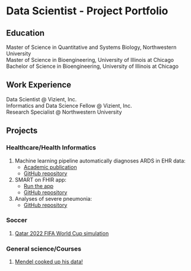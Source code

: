 # Data Scientist - Project Portfolio 

## Education

Master of Science in Quantitative and Systems Biology, Northwestern University  
Master of Science in Bioengineering, University of Illinois at Chicago  
Bachelor of Science in Bioengineering, University of Illinois at Chicago

## Work Experience  

Data Scientist @ Vizient, Inc.  
Informatics and Data Science Fellow @ Vizient, Inc.  
Research Specialist @ Northwestern University  

## Projects  

### Healthcare/Health Informatics
1. Machine learning pipeline automatically diagnoses ARDS in EHR data:
   - [Academic publication](https://doi.org/10.1101/2024.05.21.24307715)
   - [GitHub repository](https://github.com/amarallab/ARDS_diagnosis)
2. SMART on FHIR app:
   - [Run the app](https://launch.smarthealthit.org/?launch_url=http%3A%2F%2Flocalhost%3A4201%2F&launch=WzAsIiIsIiIsIkFVVE8iLDAsMCwwLCJwYXRpZW50L1BhdGllbnQucnMgcGF0aWVudC9PYnNlcnZhdGlvbi5ycyBsYXVuY2ggb2ZmbGluZV9hY2Nlc3Mgb3BlbmlkIGZoaXJVc2VyIiwiaHR0cDovL2xvY2FsaG9zdDo0MjAxL2ZoaXItYXBwLyIsImNsaWVudC1pZCIsIiIsIiIsIiIsIiIsMCwxXQ&tab=0&validation=1)
   - [GitHub repository](https://github.com/morales-felix/SMART-on-FHIR-Python-app)
3. Analyses of severe pneumonia:
   - [GitHub repository](https://github.com/morales-felix/analyses_of_severe_pneumonia)

### Soccer
1. [Qatar 2022 FIFA World Cup simulation](https://morales-felix.github.io/Qatar-2022-FIFA-World-Cup-simulation/)

    
### General science/Courses
1. [Mendel cooked up his data!](https://github.com/morales-felix/Mendel_cooked_up_his_data)
